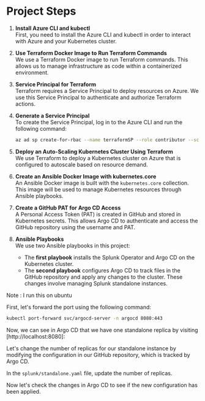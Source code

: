# Project Steps

1. **Install Azure CLI and kubectl**  
   First, you need to install the Azure CLI and kubectl in order to interact with Azure and your Kubernetes cluster.

2. **Use Terraform Docker Image to Run Terraform Commands**  
   We use a Terraform Docker image to run Terraform commands. This allows us to manage infrastructure as code within a containerized environment.

3. **Service Principal for Terraform**  
   Terraform requires a Service Principal to deploy resources on Azure. We use this Service Principal to authenticate and authorize Terraform actions.

4. **Generate a Service Principal**  
   To create the Service Principal, log in to the Azure CLI and run the following command:

   ```bash
   az ad sp create-for-rbac --name terraformSP --role contributor --scopes /subscriptions/<subscription_id>

5. **Deploy an Auto-Scaling Kubernetes Cluster Using Terraform**  
   We use Terraform to deploy a Kubernetes cluster on Azure that is configured to autoscale based on resource demand.

6. **Create an Ansible Docker Image with kubernetes.core**  
   An Ansible Docker image is built with the `kubernetes.core` collection. This image will be used to manage Kubernetes resources through Ansible playbooks.

7. **Create a GitHub PAT for Argo CD Access**  
   A Personal Access Token (PAT) is created in GitHub and stored in Kubernetes secrets. This allows Argo CD to authenticate and access the GitHub repository using the username and PAT.

8. **Ansible Playbooks**  
   We use two Ansible playbooks in this project:
   
   - The **first playbook** installs the Splunk Operator and Argo CD on the Kubernetes cluster.
   - The **second playbook** configures Argo CD to track files in the GitHub repository and apply any changes to the cluster. These changes 
   involve managing Splunk standalone instances.

Note : I run this on ubuntu


First, let's forward the port using the following command:  
```bash
kubectl port-forward svc/argocd-server -n argocd 8080:443
```
   
Now, we can see in Argo CD that we have one standalone replica by visiting [http://localhost:8080]:


Let's change the number of replicas for our standalone instance by modifying the configuration in our GitHub repository, which is tracked by Argo CD.

In the `splunk/standalone.yaml` file, update the number of replicas.

Now let's check the changes in Argo CD to see if the new configuration has been applied.









